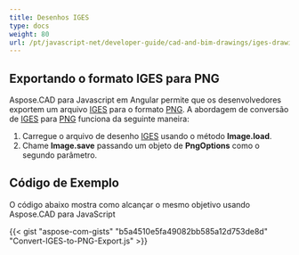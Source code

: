 ```yaml
---
title: Desenhos IGES
type: docs
weight: 80
url: /pt/javascript-net/developer-guide/cad-and-bim-drawings/iges-drawings/
---
```


## **Exportando o formato IGES para PNG**

Aspose.CAD para Javascript em Angular permite que os desenvolvedores exportem um arquivo [IGES](https://docs.fileformat.com/cad/iges/) para o formato [PNG](https://docs.fileformat.com/image/png/).
A abordagem de conversão de [IGES](https://docs.fileformat.com/cad/iges/) para [PNG](https://docs.fileformat.com/image/png/) funciona da seguinte maneira:

1. Carregue o arquivo de desenho [IGES](https://docs.fileformat.com/cad/iges/) usando o método **Image.load**.
1. Chame **Image.save** passando um objeto de **PngOptions** como o segundo parâmetro.

## Código de Exemplo

O código abaixo mostra como alcançar o mesmo objetivo usando Aspose.CAD para JavaScript

{{< gist "aspose-com-gists" "b5a4510e5fa49082bb585a12d753de8d" "Convert-IGES-to-PNG-Export.js" >}}

